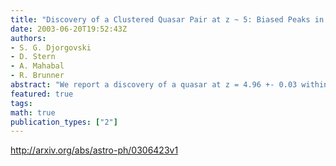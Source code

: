 ```yaml
---
title: "Discovery of a Clustered Quasar Pair at z ~ 5: Biased Peaks in Early   Structure Formation"
date: 2003-06-20T19:52:43Z
authors:
- S. G. Djorgovski
- D. Stern
- A. Mahabal
- R. Brunner
abstract: "We report a discovery of a quasar at z = 4.96 +- 0.03 within a few Mpc of the quasar SDSS 0338+0021 at z = 5.02 +- 0.02. The newly found quasar has the SDSS i and z magnitudes of ~ 21.2, and an estimated absolute magnitude M_B ~ -25.2. The projected separation on the sky is 196 arcsec, and the redshift difference Delta z = 0.063 +- 0.008. The probability of finding this quasar pair by chance in the absence of clustering in this particular volume is ~ 10^-4 to 10^-3. We conclude that the two objects probably mark a large-scale structure, possibly a protocluster, at z ~ 5. This is the most distant such structure currently known. Our search in the field of 13 other QSOs at z >~ 4.8 so far has not resulted in any detections of comparable luminous QSO pairs, and it is thus not yet clear how representative is this structure at z ~ 5. However, along with the other evidence for clustering of quasars and young galaxies at somewhat lower redshifts, the observations are at least qualitatively consistent with a strong biasing of the first luminous and massive objects, in agreement with general predictions of theoretical models. More extensive searches for clustered quasars and luminous galaxies at these redshifts will provide valuable empirical constraints for our understanding of early galaxy and structure formation."
featured: true
tags:
math: true
publication_types: ["2"]
---
```

http://arxiv.org/abs/astro-ph/0306423v1
